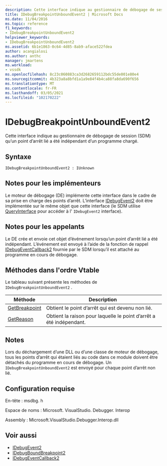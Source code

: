 ```yaml
---
description: Cette interface indique au gestionnaire de débogage de session (SDM) qu’un point d’arrêt lié a été indépendant d’un programme chargé.
title: IDebugBreakpointUnboundEvent2 | Microsoft Docs
ms.date: 11/04/2016
ms.topic: reference
f1_keywords:
- IDebugBreakpointUnboundEvent2
helpviewer_keywords:
- IDebugBreakpointUnboundEvent2
ms.assetid: 6b1e1863-0c64-4d85-8ab9-aface522fdea
author: acangialosi
ms.author: anthc
manager: jmartens
ms.workload:
- vssdk
ms.openlocfilehash: 8c23c060883ca3d2682659112bdc55de001e80e4
ms.sourcegitcommit: 4b323a8a8bfd1a1a9e84f4b4ca88fa8da690f656
ms.translationtype: MT
ms.contentlocale: fr-FR
ms.lasthandoff: 03/05/2021
ms.locfileid: "102170222"
---
```

# <a name="idebugbreakpointunboundevent2"></a>IDebugBreakpointUnboundEvent2
Cette interface indique au gestionnaire de débogage de session (SDM) qu’un point d’arrêt lié a été indépendant d’un programme chargé.

## <a name="syntax"></a>Syntaxe

```
IDebugBreakpointUnboundEvent2 : IUnknown
```

## <a name="notes-for-implementers"></a>Notes pour les implémenteurs
 Le moteur de débogage (DE) implémente cette interface dans le cadre de sa prise en charge des points d’arrêt. L’interface [IDebugEvent2](../../../extensibility/debugger/reference/idebugevent2.md) doit être implémentée sur le même objet que cette interface (le SDM utilise [QueryInterface](/cpp/atl/queryinterface) pour accéder à l' `IDebugEvent2` interface).

## <a name="notes-for-callers"></a>Notes pour les appelants
 Le DE crée et envoie cet objet d’événement lorsqu’un point d’arrêt lié a été indépendant. L’événement est envoyé à l’aide de la fonction de rappel [IDebugEventCallback2](../../../extensibility/debugger/reference/idebugeventcallback2.md) fournie par le SDM lorsqu’il est attaché au programme en cours de débogage.

## <a name="methods-in-vtable-order"></a>Méthodes dans l'ordre Vtable
 Le tableau suivant présente les méthodes de `IDebugBreakpointUnboundEvent2` .

|Méthode|Description|
|------------|-----------------|
|[GetBreakpoint](../../../extensibility/debugger/reference/idebugbreakpointunboundevent2-getbreakpoint.md)|Obtient le point d’arrêt qui est devenu non lié.|
|[GetReason](../../../extensibility/debugger/reference/idebugbreakpointunboundevent2-getreason.md)|Obtient la raison pour laquelle le point d’arrêt a été indépendant.|

## <a name="remarks"></a>Notes
 Lors du déchargement d’une DLL ou d’une classe de moteur de débogage, tous les points d’arrêt qui étaient liés au code dans ce module doivent être détachés du programme en cours de débogage. Un `IDebugBreakpointUnboundEvent2` est envoyé pour chaque point d’arrêt non lié.

## <a name="requirements"></a>Configuration requise
 En-tête : msdbg. h

 Espace de noms : Microsoft. VisualStudio. Debugger. Interop

 Assembly : Microsoft.VisualStudio.Debugger.Interop.dll

## <a name="see-also"></a>Voir aussi
- [IDebugEvent2](../../../extensibility/debugger/reference/idebugevent2.md)
- [IDebugBoundBreakpoint2](../../../extensibility/debugger/reference/idebugboundbreakpoint2.md)
- [IDebugEventCallback2](../../../extensibility/debugger/reference/idebugeventcallback2.md)
